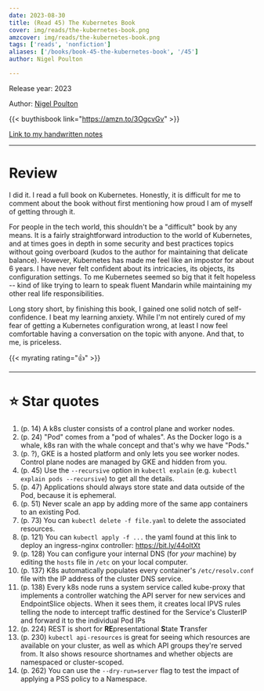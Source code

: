 ```yaml
---
date: 2023-08-30
title: (Read 45) The Kubernetes Book
cover: img/reads/the-kubernetes-book.png
amzcover: img/reads/the-kubernetes-book.png
tags: ['reads', 'nonfiction']
aliases: ['/books/book-45-the-kubernetes-book', '/45']
author: Nigel Poulton

---
```


Release year: 2023

Author: [Nigel Poulton](https://linkedin.com/in/nigelpoulton)

{{< buythisbook link="https://amzn.to/3OgcvGv" >}}

[Link to my handwritten notes](https://drive.google.com/file/d/1dhTodUAHxf_UI_1veEOqQ0_Aato4vKcP/view?usp=drive_link)

---

# Review

I did it. I read a full book on Kubernetes. Honestly, it is
difficult for me to comment about the book without first mentioning how
proud I am of myself of getting through it.

For people in the tech world, this shouldn't be a "difficult" book by
any means. It is a fairly straightforward introduction to the world of
Kubernetes, and at times goes in depth in some security and best
practices topics without going overboard (kudos to the author for
maintaining that delicate balance). However, Kubernetes has made me feel
like an impostor for about 6 years. I have never felt confident about
its intricacies, its objects, its configuration settings. To me
Kubernetes seemed so big that it felt hopeless -- kind of like trying to
learn to speak fluent Mandarin while maintaining my other real life
responsibilities.

Long story short, by finishing this book, I gained one solid notch of
self-confidence. I beat my learning anxiety. While I'm not entirely cured of
my fear of getting a Kubernetes configuration wrong, at least I now feel
comfortable having a conversation on the topic with anyone. And that, to
me, is priceless.

{{< myrating rating="👍" >}}

---

# :star: Star quotes

1. (p. 14) A k8s cluster consists of a control plane and worker nodes.
1. (p. 24) "Pod" comes from a "pod of whales". As the Docker logo is a
   whale, k8s ran with the whale concept and that's why we have "Pods."
1. (p. ?), GKE is a hosted platform and only lets you see worker nodes.
   Control plane nodes are managed by GKE and hidden from you.
1. (p. 45) Use the `--recursive` option in `kubectl explain` (e.g.
   `kubectl explain pods --recursive`) to get all the details.
1. (p. 47) Applications should always store state and data outside of
   the Pod, because it is ephemeral.
1. (p. 51) Never scale an app by adding more of the same app containers
   to an existing Pod.
1. (p. 73) You can `kubectl delete -f file.yaml` to delete the
   associated resources.
1. (p. 121) You can `kubectl apply -f ...` the yaml found at this link
   to deploy an ingress-nginx controller: https://bit.ly/44oltXt
1. (p. 128) You can configure your internal DNS (for *your* machine) by
   editing the `hosts` file in `/etc` on your local computer.
1. (p. 137) K8s automatically populates every container's
   `/etc/resolv.conf` file with the IP address of the cluster DNS
   service.
1. (p. 138) Every k8s node runs a system service called kube-proxy that
   implements a controller watching the API server for new services and
   EndpointSlice objects. When it sees them, it creates local IPVS rules
   telling the node to intercept traffic destined for the Service's
   ClusterIP and forward it to the individual Pod IPs
1. (p. 224) REST is short for **RE**presentational **S**tate **T**ransfer
1. (p. 230) `kubectl api-resources` is great for seeing which resources
   are available on your cluster, as well as which API groups they're
   served from. It also shows resource shortnames and whether objects
   are namespaced or cluster-scoped.
1. (p. 262) You can use the `--dry-run=server` flag to test the impact
   of applying a PSS policy to a Namespace.
